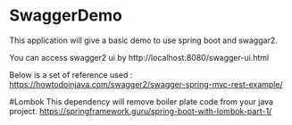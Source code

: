 # SwaggerDemo

This application will give a basic demo to use spring boot and swaggar2.

You can access swagger2 ui by http://localhost:8080/swagger-ui.html

Below is a set of reference used :
https://howtodoinjava.com/swagger2/swagger-spring-mvc-rest-example/

#Lombok
This dependency will remove boiler plate code from your java project.
https://springframework.guru/spring-boot-with-lombok-part-1/



